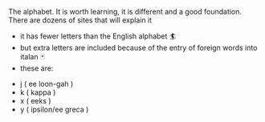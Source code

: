 The alphabet.  It is worth learning, it is different and a good foundation. There are dozens of sites that will explain it 
* it has fewer letters than the English alphabet 🏄
* but extra letters are included because of the entry of foreign words into italan 🃏
 * these are:
  - j ( ee loon-gah )
  - k ( kappa )
  - x ( eeks )
  - y ( ipsilon/ee greca )

